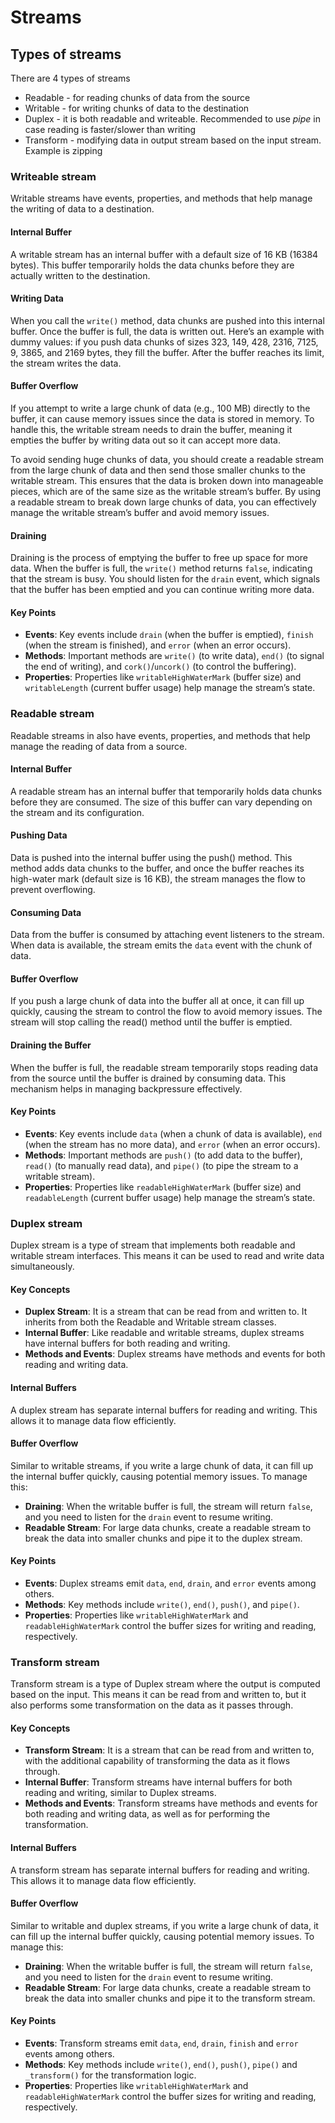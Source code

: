 # Streams

## Types of streams

There are 4 types of streams

- Readable - for reading chunks of data from the source
- Writable - for writing chunks of data to the destination
- Duplex - it is both readable and writeable. Recommended to use _pipe_ in case reading is faster/slower than writing
- Transform - modifying data in output stream based on the input stream. Example is zipping

### Writeable stream

Writable streams have events, properties, and methods that help manage the writing of data to a destination.

#### Internal Buffer

A writable stream has an internal buffer with a default size of 16 KB (16384 bytes). This buffer temporarily holds the data chunks before they are actually written to the destination.

#### Writing Data

When you call the `write()` method, data chunks are pushed into this internal buffer. Once the buffer is full, the data is written out. Here’s an example with dummy values: if you push data chunks of sizes 323, 149, 428, 2316, 7125, 9, 3865, and 2169 bytes, they fill the buffer. After the buffer reaches its limit, the stream writes the data.

#### Buffer Overflow

If you attempt to write a large chunk of data (e.g., 100 MB) directly to the buffer, it can cause memory issues since the data is stored in memory. To handle this, the writable stream needs to drain the buffer, meaning it empties the buffer by writing data out so it can accept more data.

To avoid sending huge chunks of data, you should create a readable stream from the large chunk of data and then send those smaller chunks to the writable stream. This ensures that the data is broken down into manageable pieces, which are of the same size as the writable stream’s buffer. By using a readable stream to break down large chunks of data, you can effectively manage the writable stream’s buffer and avoid memory issues.

#### Draining

Draining is the process of emptying the buffer to free up space for more data. When the buffer is full, the `write()` method returns `false`, indicating that the stream is busy. You should listen for the `drain` event, which signals that the buffer has been emptied and you can continue writing more data.

#### Key Points

- **Events**: Key events include `drain` (when the buffer is emptied), `finish` (when the stream is finished), and `error` (when an error occurs).
- **Methods**: Important methods are `write()` (to write data), `end()` (to signal the end of writing), and `cork()`/`uncork()` (to control the buffering).
- **Properties**: Properties like `writableHighWaterMark` (buffer size) and `writableLength` (current buffer usage) help manage the stream’s state.

### Readable stream

Readable streams in also have events, properties, and methods that help manage the reading of data from a source.

#### Internal Buffer

A readable stream has an internal buffer that temporarily holds data chunks before they are consumed. The size of this buffer can vary depending on the stream and its configuration.

#### Pushing Data

Data is pushed into the internal buffer using the push() method. This method adds data chunks to the buffer, and once the buffer reaches its high-water mark (default size is 16 KB), the stream manages the flow to prevent overflowing.

#### Consuming Data

Data from the buffer is consumed by attaching event listeners to the stream. When data is available, the stream emits the `data` event with the chunk of data.

#### Buffer Overflow

If you push a large chunk of data into the buffer all at once, it can fill up quickly, causing the stream to control the flow to avoid memory issues. The stream will stop calling the read() method until the buffer is emptied.

#### Draining the Buffer

When the buffer is full, the readable stream temporarily stops reading data from the source until the buffer is drained by consuming data. This mechanism helps in managing backpressure effectively.

#### Key Points

- **Events**: Key events include `data` (when a chunk of data is available), `end` (when the stream has no more data), and `error` (when an error occurs).
- **Methods**: Important methods are `push()` (to add data to the buffer), `read()` (to manually read data), and `pipe()` (to pipe the stream to a writable stream).
- **Properties**: Properties like `readableHighWaterMark` (buffer size) and `readableLength` (current buffer usage) help manage the stream’s state.

### Duplex stream

Duplex stream is a type of stream that implements both readable and writable stream interfaces. This means it can be used to read and write data simultaneously.

#### Key Concepts

- **Duplex Stream**: It is a stream that can be read from and written to. It inherits from both the Readable and Writable stream classes.
- **Internal Buffer**: Like readable and writable streams, duplex streams have internal buffers for both reading and writing.
- **Methods and Events**: Duplex streams have methods and events for both reading and writing data.

#### Internal Buffers

A duplex stream has separate internal buffers for reading and writing. This allows it to manage data flow efficiently.

#### Buffer Overflow

Similar to writable streams, if you write a large chunk of data, it can fill up the internal buffer quickly, causing potential memory issues. To manage this:

- **Draining**: When the writable buffer is full, the stream will return `false`, and you need to listen for the `drain` event to resume writing.
- **Readable Stream**: For large data chunks, create a readable stream to break the data into smaller chunks and pipe it to the duplex stream.

#### Key Points

- **Events**: Duplex streams emit `data`, `end`, `drain`, and `error` events among others.
- **Methods**: Key methods include `write()`, `end()`, `push()`, and `pipe()`.
- **Properties**: Properties like `writableHighWaterMark` and `readableHighWaterMark` control the buffer sizes for writing and reading, respectively.

### Transform stream

Transform stream is a type of Duplex stream where the output is computed based on the input. This means it can be read from and written to, but it also performs some transformation on the data as it passes through.

#### Key Concepts

- **Transform Stream**: It is a stream that can be read from and written to, with the additional capability of transforming the data as it flows through.
- **Internal Buffer**: Transform streams have internal buffers for both reading and writing, similar to Duplex streams.
- **Methods and Events**: Transform streams have methods and events for both reading and writing data, as well as for performing the transformation.

#### Internal Buffers

A transform stream has separate internal buffers for reading and writing. This allows it to manage data flow efficiently.

#### Buffer Overflow

Similar to writable and duplex streams, if you write a large chunk of data, it can fill up the internal buffer quickly, causing potential memory issues. To manage this:

- **Draining**: When the writable buffer is full, the stream will return `false`, and you need to listen for the `drain` event to resume writing.
- **Readable Stream**: For large data chunks, create a readable stream to break the data into smaller chunks and pipe it to the transform stream.

#### Key Points

- **Events**: Transform streams emit `data`, `end`, `drain`, `finish` and `error` events among others.
- **Methods**: Key methods include `write()`, `end()`, `push()`, `pipe()` and `_transform()` for the transformation logic.
- **Properties**: Properties like `writableHighWaterMark` and `readableHighWaterMark` control the buffer sizes for writing and reading, respectively.
